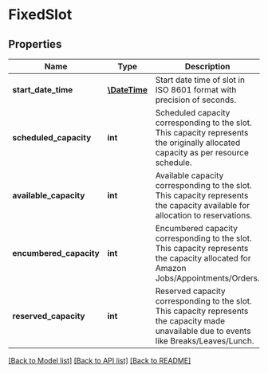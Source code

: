 # FixedSlot

## Properties
Name | Type | Description | Notes
------------ | ------------- | ------------- | -------------
**start_date_time** | [**\DateTime**](\DateTime.md) | Start date time of slot in ISO 8601 format with precision of seconds. | [optional] 
**scheduled_capacity** | **int** | Scheduled capacity corresponding to the slot. This capacity represents the originally allocated capacity as per resource schedule. | [optional] 
**available_capacity** | **int** | Available capacity corresponding to the slot. This capacity represents the capacity available for allocation to reservations. | [optional] 
**encumbered_capacity** | **int** | Encumbered capacity corresponding to the slot. This capacity represents the capacity allocated for Amazon Jobs/Appointments/Orders. | [optional] 
**reserved_capacity** | **int** | Reserved capacity corresponding to the slot. This capacity represents the capacity made unavailable due to events like Breaks/Leaves/Lunch. | [optional] 

[[Back to Model list]](../README.md#documentation-for-models) [[Back to API list]](../README.md#documentation-for-api-endpoints) [[Back to README]](../README.md)


